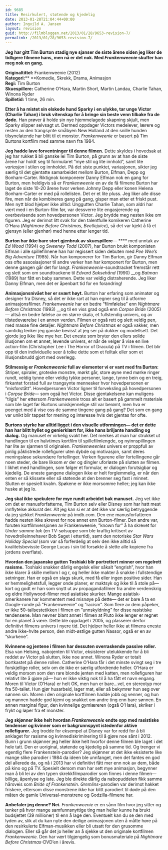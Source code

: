 ```yaml
---
id: 9685
title: Resirkulert, støtende og kjedelig
date: 2013-01-28T21:04:44+00:00
author: Ingvild A. Jansen
layout: revision
guid: http://filmbloggen.net/2013/01/28/9653-revision-7/
permalink: /2013/01/28/9653-revision-7/
---
```

**Jeg har gitt Tim Burton stadig nye sjanser de siste årene siden jeg liker de tidligere filmene hans, men nå er det nok. Med _Frankenweenie_ skuffer han meg nok en gang.<!--more-->**

**Originaltittel:** Frankenweenie (2012)  
**Kategori:**** **Komedie, Skrekk, Drama, Animasjon  
**Regi:** Tim Burton  
**Skuespillere:** Catherine O’Hara, Martin Short, Martin Landau, Charlie Tahan, Winona Ryder  
**Spilletid:** 1 time, 26 min.

**Etter å ha mistet sin elskede hund Sparky i en ulykke, tar unge Victor (Charlie Tahan) i bruk vitenskap for å bringe sin beste venn tilbake fra de døde.** Han prøver å holde sin nye hjemmelagede skapning skjult, men Sparky slipper selvsagt ut. Dermed oppdager Victors medelever, lærere og resten av den trangsynte småbyen New Holland at den snille hunden tilsynelatende har blitt til et monster. _Frankenweenie_ er basert på Tim Burtons kortfilm med samme navn fra 1984.

**Jeg hadde lave forventninger til denne filmen.** Dette skyldes i hovedsak at jeg har rukket å bli ganske lei Tim Burton, på grunn av at han de siste årene har holdt seg til formularet ”mye stil og lite innhold”, samt lite _variasjon_ i stilen og innholdet. På det siste punktet, variasjonen, sikter jeg særlig til det gjentatte samarbeidet mellom Burton, Elfman, Depp og Bonham-Carter. Riktignok komponerer Danny Elfman nok en gang for Burton, men heldigvis så er _Frankenweenie_ en av de få filmene Burton har laget de siste 10-20 årene hvor verken Johnny Depp eller konen Helena Bonham-Carter er med på rollelisten. Det er et lite pluss. Jeg liker alle disse fire, men når de kombineres gang på gang, gisper man etter et friskt pust. Men nytt blod hjelper ikke alltid: Unggutten Charlie Tahan, som aldri har vært med i en Burton-film før, var dessverre lite engasjerende og overbevisende som hovedpersonen Victor. Jeg brydde meg nesten ikke om figuren. Jeg er derimot litt svak for den talentfulle komikeren Catherine O’Hara (_Nightmare Before Christmas_, _Beetlejuice_), så det var kjekt å få et gjensyn (eller gjenhør) med henne etter lenger tid.

**Burton har ikke bare stort gjenbruk av skuespillere**— **** med unntak av _Ed Wood_ (1994) og _Sweeney Todd_ (2007), har Burton brukt komponisten Elfman i alle spillefilmene han har regissert siden debuten med _Pee Wee’s Big Adventure_ (1985). Når han komponerer for Tim Burton, gir Danny Elfman oss ofte assosiasjoner til andre verker han har komponert for Burton, men denne gangen går det for langt. _Frankenweenie_-soundtracket fremstår rett og slett som om soundtrackene til _Edvard Saksehånd_ (1990) __og _Batman_ (1989) har fått en baby sammen. Dette var veldig distraherende. Jeg liker Danny Elfman, men det er åpenbart tid for en forandring!

**Animasjonsnivået her er svært høyt.** Burton har erfaring som animatør og designer fra Disney, så det er ikke rart at han egner seg til å utforme animasjonsfilmer. _Frankenweenie_ har en bedre ”filmfølelse” enn _Nightmare Before Christmas_ (1993) __og til en viss grad også enn _Corpse Bride_ (2005)— altså en bedre følelse av en større skala, et fullstendig univers, og av tilstedeværelse i en annen verden. Filmen er også rett og slett veldig pen, med masse fine detaljer. _Nightmare Before Christmas_ er også vakker, men samtidig tenker jeg ganske bevisst at jeg ser på dukker og modellsett. Det gjorde jeg ikke like mye her. Det eneste som bryter den ellers solide illusjonen om et annet, levende univers, er når de velger å vise en live action-film (Christopher Lee i The Horror of Dracula) på TV i filmen. Det blir opp til den individuelle seer å tolke dette som et feiltak eller som et illusjonsbrudd gjort med overlegg.

**Stilmessig er _Frankenweenie_ full av elementer vi er vant med fra Burton:** Striper, spiraler, groteske monstre, mørkt går, store øyne med mørke ringer rundt, veldig tynne eller veldig tykke personer, lange, tynne bein og en treig, firkantet forstad full av trangsynte mennesker hvor hovedpersonen er ”misforstått”. Hovedpersonen Victor ligner til forveksling på hovedpersonen i _Corpse Bride_— som også het Victor. Disse gjentakelsene kan muligens ”tilgis” her ettersom _Frankenweenie_ tross alt er basert på gammelt materiale som ble laget før Burtons umiskjennelige stil var berømt, men hva er poenget med å vise oss de samme tingene gang på gang? Det som en gang var unikt blir tappet for mening og interesse hvis det gjentas for ofte.

**Burtons styrke har alltid ligget i den visuelle utformingen— det er dette han har blitt hyllet og genierklært for, ikke hans briljante handling og dialog.** Og manuset er virkelig svakt her. Det merkes at man har strukket ut handlingen til en halvtimes kortfilm til spillefilmlengde, og nyinnspillingen har lite av sjarmen til originalen. _Frankenweenies_ univers er proppfull av pinlig påklistrede rollefigurer uten dybde og motivasjon, samt deres meningsløse sekundære fortellinger. Verken figurene eller fortellingene går noen steder, de bare liksom _er_ der og dingler uforløste på slutten av filmen. I likhet med handlingen, som følger et formular, er dialogen forutsigbar og kjedelig. De eneste gangene dialogen ikke er helt forglemmelig, er når den enten er så klissete eller så støtende at den brenner seg fast i minnet. Slutten er spesielt kvalm. Spøkene er ikke morsomme heller; jeg kan ikke huske at jeg lo.

**Jeg skal ikke spekulere for mye rundt arbeidet bak manuset.** Jeg vet ikke om det er manusforfatterne, Tim Burton selv eller Disney som har hatt mest innflytelse akkurat der. Alt jeg kan si er at det ikke var særlig betryggende da jeg sjekket _Frankenweenie_ på imdb.com. Den ene manusforfatteren hadde nesten ikke skrevet for noe annet enn Burton-filmer. Den andre var, foruten kortfilmversjonen av Frankenweenie, ”known for” å ha skrevet for _Under samme tak_ (en TV-søtsuppe som ble kraftig kritisert av hovedrolleinnehaver Bob Saget i ettertid), samt den notoriske _Star Wars Holiday Special_ (som var så forferdelig at selv den ikke alltid så kvalitetsbevisste George Lucas i sin tid forsøkte å slette alle kopiene fra jordens overflate).

**Hvordan den japanske gutten Toshiaki blir portrettert minner om regelrett rasisme.** Toshiaki snakker dårlig engelsk eller såkalt ”engrish”, hvor han ikke klarer å skille mellom l og r, og heller ikke makter å snakke i fullstendige setninger. Han er også en slags skurk, med få eller ingen positive sider. Han er hemmelighetsfull, legger onde planer, er maktsyk og ikke til å stole på— kort og godt er han som snytt ut av propagandafilmer fra andre verdenskrig og eldre Hollywood-filmer med asiatiske skurker. Mange asiatisk-amerikanere har kommentert med misnøye på dette— det er bare å ta en Google-runde på ”Frankenweenie” og ”racism”. Som flere av dem påpeker, er ikke 50-tallsestetikken i filmen en ”unnskyldning” for disse rasistiske tendensene. Man nevner blant annet i filmen at Pluto ikke lenger er regnet for en planet å være. Dette ble oppdaget i 2005, og plasserer derfor definitivt filmens univers i nyere tid. Det hjelper heller ikke at filmens eneste andre ikke-hvite person, den midt-østlige gutten Nassor, også er en av ”skurkene”.

**Kvinnene og jentene i filmen har dessuten overraskende passive roller.** Elsa van Helsing, nabojenten til Victor, eksisterer utelukkende for å bli reddet av Victor på slutten, ikke noe annet. Winona Ryder er totalt bortkastet på denne rollen. Catherine O’Hara får i det minste svingt seg i tre forskjellige roller, selv om de ikke er særlig utfordrende heller. O’Hara er veldig morsom som den rare blonde jenten med katten, men rollefiguren har relativt lite å gjøre på— hun er ikke viktig nok til å ha fått et navn engang. Moren til Victor (O’Hara) er helt OK, men hun er bare…vel, en stereotyp mor fra 50-tallet. Hun gjør husarbeid, lager mat, eller så bekymrer hun seg over sønnen sin. Moren i den originale kortfilmen hadde jobb og venner, og hun og mannen hadde god kjemi og snakket om andre ting enn bare sønnen. En annen marginal figur, den kvinnelige gymlæreren (også O’Hara), skriker i frykt og løper fra et monster.

**Jeg skjønner ikke helt hvordan _Frankenweenie_ endte opp med rasistiske tendenser og kvinner som er bakgrunnspynt istedenfor aktive rollefigurer.** Jeg trodde for eksempel at Disney var for redd for å bli anklaget for rasisme og kvinnediskriminering til å gjøre noe sånt i 2012. Bunn i grunn skjønner jeg heller ikke helt hvorfor denne filmen ble laget i det hele tatt. Den er uoriginal, støtende og kjedelig på samme tid. Og trenger vi egentlig flere Frankenstein-parodier? Jeg skjønner at det ikke eksisterte like mange slike parodier i 1984 da ideen ble unnfanget, men det fantes en god del allerede da, og nå i 2013 har vi definitivt fått mer enn nok av dem, både på kino og på TV. Spesielt dersom man har sett mye animasjon, begynner man å bli lei av den typen skrekkfilmparodier som finnes i denne filmen— billige, åpenlyse og late. Jeg ble direkte dårlig da nabopuddelen fikk samme hårsveis som _Bride of Frankenstein_. _Gremlins_-parodien var derimot hakket friskere, ettersom disse monstrene ikke har blitt parodiert til døde på den måten de gamle Universal-monstrene og Godzilla-filmene har.

**Anbefaler jeg denne? Nei.** _Frankenweenie_ er en sånn film hvor jeg sitter og tenker på hvor mange samfunnsnyttige ting man heller kunne ha brukt budsjettet (39 millioner) til enn å lage den. Eventuelt kan du se den med lyden av, slik at du kan nyte den deilige animasjonen uten å måtte høre på den resirkulerte Elfman-musikken eller bli utsatt for den grusomme dialogen. Eller så går det jo heller an å sjekke ut den originale kortfilmen _Frankenweenie._ Den har vært tilgjengelig som bonusmateriale på _Nightmare Before Christmas_-DVD’en i årevis.